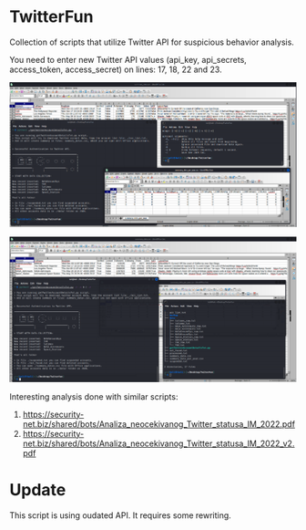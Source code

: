 # TwitterFun
Collection of scripts that utilize Twitter API for suspicious behavior analysis.

You need to enter new Twitter API values (api_key, api_secrets, access_token, access_secret) on lines: 17, 18, 22 and 23.

![alt text](https://github.com/Ivan-Markovic/TwitterFun/blob/main/TwitterFun3.png)

![alt text](https://github.com/Ivan-Markovic/TwitterFun/blob/main/TwitterFun4.png)

Interesting analysis done with similar scripts:
1. https://security-net.biz/shared/bots/Analiza_neocekivanog_Twitter_statusa_IM_2022.pdf
2. https://security-net.biz/shared/bots/Analiza_neocekivanog_Twitter_statusa_IM_2022_v2.pdf

# Update

This script is using oudated API. It requires some rewriting.
